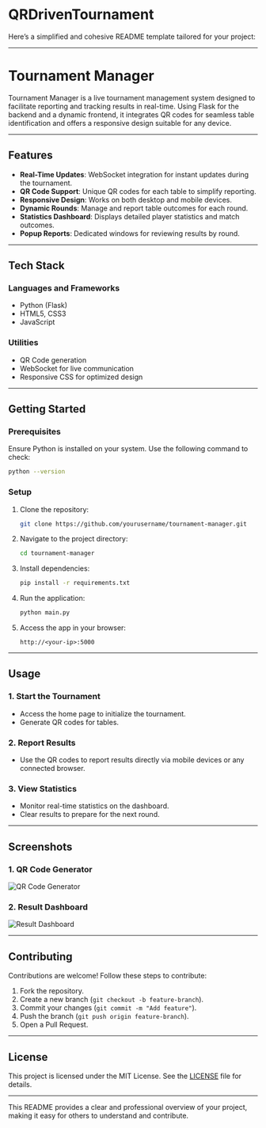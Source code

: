 # QRDrivenTournament

Here’s a simplified and cohesive README template tailored for your project:

---

# **Tournament Manager**

Tournament Manager is a live tournament management system designed to facilitate reporting and tracking results in real-time. Using Flask for the backend and a dynamic frontend, it integrates QR codes for seamless table identification and offers a responsive design suitable for any device.

---

## **Features**

- **Real-Time Updates**: WebSocket integration for instant updates during the tournament.
- **QR Code Support**: Unique QR codes for each table to simplify reporting.
- **Responsive Design**: Works on both desktop and mobile devices.
- **Dynamic Rounds**: Manage and report table outcomes for each round.
- **Statistics Dashboard**: Displays detailed player statistics and match outcomes.
- **Popup Reports**: Dedicated windows for reviewing results by round.

---

## **Tech Stack**

### **Languages and Frameworks**

- Python (Flask)
- HTML5, CSS3
- JavaScript

### **Utilities**

- QR Code generation
- WebSocket for live communication
- Responsive CSS for optimized design

---

## **Getting Started**

### **Prerequisites**

Ensure Python is installed on your system. Use the following command to check:

```bash
python --version
```

### **Setup**

1. Clone the repository:
   ```bash
   git clone https://github.com/yourusername/tournament-manager.git
   ```
2. Navigate to the project directory:
   ```bash
   cd tournament-manager
   ```
3. Install dependencies:
   ```bash
   pip install -r requirements.txt
   ```
4. Run the application:

   ```bash
   python main.py
   ```

5. Access the app in your browser:
   ```
   http://<your-ip>:5000
   ```

---

## **Usage**

### **1. Start the Tournament**

- Access the home page to initialize the tournament.
- Generate QR codes for tables.

### **2. Report Results**

- Use the QR codes to report results directly via mobile devices or any connected browser.

### **3. View Statistics**

- Monitor real-time statistics on the dashboard.
- Clear results to prepare for the next round.

---

## **Screenshots**

### **1. QR Code Generator**

<img src="https://via.placeholder.com/600x400" alt="QR Code Generator" />

### **2. Result Dashboard**

<img src="https://via.placeholder.com/600x400" alt="Result Dashboard" />

---

## **Contributing**

Contributions are welcome! Follow these steps to contribute:

1. Fork the repository.
2. Create a new branch (`git checkout -b feature-branch`).
3. Commit your changes (`git commit -m "Add feature"`).
4. Push the branch (`git push origin feature-branch`).
5. Open a Pull Request.

---

## **License**

This project is licensed under the MIT License. See the [LICENSE](LICENSE) file for details.

---

This README provides a clear and professional overview of your project, making it easy for others to understand and contribute.
